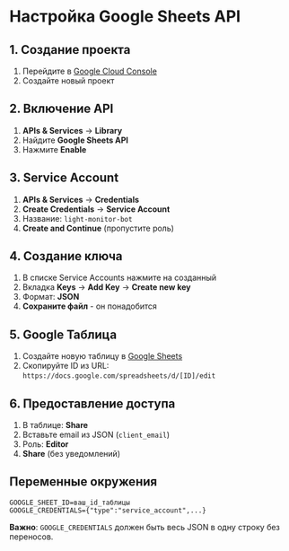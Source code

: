 # Настройка Google Sheets API

## 1. Создание проекта

1. Перейдите в [Google Cloud Console](https://console.cloud.google.com/)
2. Создайте новый проект

## 2. Включение API

1. **APIs & Services** → **Library**
2. Найдите **Google Sheets API**
3. Нажмите **Enable**

## 3. Service Account

1. **APIs & Services** → **Credentials**
2. **Create Credentials** → **Service Account**
3. Название: `light-monitor-bot`
4. **Create and Continue** (пропустите роль)

## 4. Создание ключа

1. В списке Service Accounts нажмите на созданный
2. Вкладка **Keys** → **Add Key** → **Create new key**
3. Формат: **JSON**
4. **Сохраните файл** - он понадобится

## 5. Google Таблица

1. Создайте новую таблицу в [Google Sheets](https://sheets.google.com)
2. Скопируйте ID из URL: `https://docs.google.com/spreadsheets/d/[ID]/edit`

## 6. Предоставление доступа

1. В таблице: **Share**
2. Вставьте email из JSON (`client_email`)
3. Роль: **Editor**
4. **Share** (без уведомлений)

## Переменные окружения

```env
GOOGLE_SHEET_ID=ваш_id_таблицы
GOOGLE_CREDENTIALS={"type":"service_account",...}
```

**Важно**: `GOOGLE_CREDENTIALS` должен быть весь JSON в одну строку без переносов.
